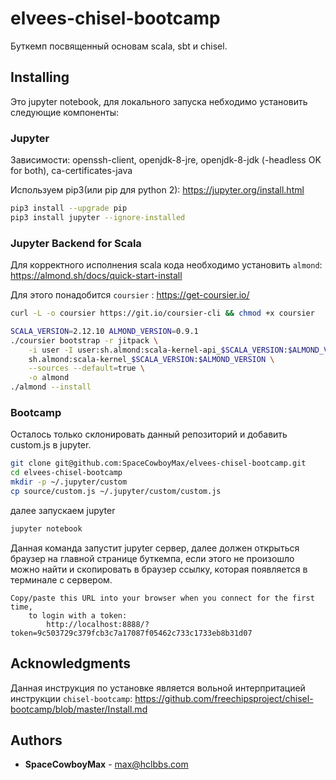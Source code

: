 # elvees-chisel-bootcamp

Буткемп посвященный основам scala, sbt и chisel.

## Installing

Это jupyter notebook, для локального запуска небходимо установить следующие компоненты:

### Jupyter

Зависимости: openssh-client, openjdk-8-jre, openjdk-8-jdk (-headless OK for both), ca-certificates-java

Используем pip3(или pip для python 2): https://jupyter.org/install.html

```bash
pip3 install --upgrade pip
pip3 install jupyter --ignore-installed
```

### Jupyter Backend for Scala

Для корректного исполнения scala кода необходимо установить
`almond`: https://almond.sh/docs/quick-start-install

Для этого понадобится `coursier` : https://get-coursier.io/

```bash
curl -L -o coursier https://git.io/coursier-cli && chmod +x coursier
```

```bash
SCALA_VERSION=2.12.10 ALMOND_VERSION=0.9.1
./coursier bootstrap -r jitpack \
    -i user -I user:sh.almond:scala-kernel-api_$SCALA_VERSION:$ALMOND_VERSION \
    sh.almond:scala-kernel_$SCALA_VERSION:$ALMOND_VERSION \
    --sources --default=true \
    -o almond
./almond --install
```

### Bootcamp

Осталось только склонировать данный репозиторий и добавить custom.js в jupyter.

```bash
git clone git@github.com:SpaceCowboyMax/elvees-chisel-bootcamp.git
cd elvees-chisel-bootcamp
mkdir -p ~/.jupyter/custom
cp source/custom.js ~/.jupyter/custom/custom.js
```

далее запускаем jupyter

```bash
jupyter notebook
```

Данная команда запустит jupyter сервер, далее должен открыться браузер на главной странице буткемпа, если этого не произошло можно найти и скопировать в браузер ссылку, которая появляется в терминале с сервером.

```text
Copy/paste this URL into your browser when you connect for the first time,
    to login with a token:
        http://localhost:8888/?token=9c503729c379fcb3c7a17087f05462c733c1733eb8b31d07
```

## Acknowledgments

Данная инструкция по установке является вольной интерпритацией инструкции `chisel-bootcamp`:
https://github.com/freechipsproject/chisel-bootcamp/blob/master/Install.md

## Authors

* **SpaceCowboyMax** - <max@hclbbs.com>